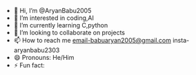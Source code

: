- 👋 Hi, I’m @AryanBabu2005
- 👀 I’m interested in coding,AI
- 🌱 I’m currently learning C,python
- 💞️ I’m looking to collaborate on projects
- 📫 How to reach me email-babuaryan2005@gmail.com  insta-aryanbabu2303
- 😄 Pronouns: He/Him
- ⚡ Fun fact: 

<!---
AryanBabu2005/AryanBabu2005 is a ✨ special ✨ repository because its `README.md` (this file) appears on your GitHub profile.
You can click the Preview link to take a look at your changes.
--->
